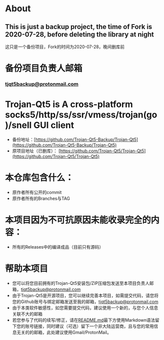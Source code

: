 # About
## This is just a backup project, the time of Fork is 2020-07-28, before deleting the library at night
  这只是一个备份项目，Fork的时间为2020-07-28，晚间删库前

# 备份项目负责人邮箱
### [tjqt5backup@protonmail.com](mailto:tjqt5backup@protonmail.com)

# Trojan-Qt5 is A cross-platform socks5/http/ss/ssr/vmess/trojan(go)/snell GUI client
- 备份地址：[https://github.com/Trojan-Qt5-Backup/Trojan-Qt5](https://github.com/Trojan-Qt5-Backup/Trojan-Qt5)
- 原项目地址（已删库）： [https://github.com/Trojan-Qt5/Trojan-Qt5](https://github.com/Trojan-Qt5/Trojan-Qt5)

# 本仓库包含什么：
- 原作者所有公开的commit
- 原作者所有的Branches与TAG

# 本项目因为不可抗原因未能收录完全的内容：
- 所有的Releases中的编译成品（目前只有源码）

# 帮助本项目
- 您可以将您目前拥有的Trojan-Qt5安装包/ZIP压缩包发送至本项目负责人邮箱，[tjqt5backup@protonmail.com](mailto:tjqt5backup@protonmail.com)
- 由于Trojan-Qt5是开源项目，您可以继续完善本项目，如需提交代码，请您将您的Github账号与绑定邮箱发送至我的邮箱，[tjqt5backup@protonmail.com](mailto:tjqt5backup@protonmail.com)
- 由于本类软件敏感性，如您需要提交代码，建议使用一个新的，与您个人信息关联不大的邮箱
- 若您参与了代码的续写/修正，请在[README.md](https://github.com/Trojan-Qt5-Backup/Trojan-Qt5/blob/master/README.md)最下方使用Markdown语法留下您的账号链接，同时建议（可选）留下一个非大陆运营商，且与您的常用信息无关的的邮箱，此处建议使用Gmail/ProtonMail。

<!--
**Trojan-Qt5-Backup/Trojan-Qt5-Backup** is a ✨ _special_ ✨ repository because its `README.md` (this file) appears on your GitHub profile.

Here are some ideas to get you started:

- 🔭 I’m currently working on ...
- 🌱 I’m currently learning ...
- 👯 I’m looking to collaborate on ...
- 🤔 I’m looking for help with ...
- 💬 Ask me about ...
- 📫 How to reach me: ...
- 😄 Pronouns: ...
- ⚡ Fun fact: ...
-->
